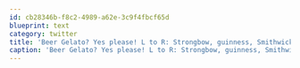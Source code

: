 ```yaml
---
id: cb28346b-f8c2-4989-a62e-3c9f4fbcf65d
blueprint: text
category: twitter
title: 'Beer Gelato? Yes please! L to R: Strongbow, guinness, Smithwicks (at @mahonyandsons) [pic] — path.com/p/2xQAh5'
caption: 'Beer Gelato? Yes please! L to R: Strongbow, guinness, Smithwicks (at @mahonyandsons) [pic] — <a href="http://path.com/p/2xQAh5" title="http://path.com/p/2xQAh5" class="link link_untco">path.com/p/2xQAh5</a>'
---
```

